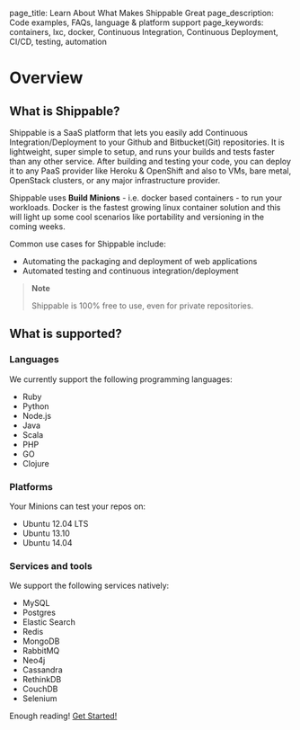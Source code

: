 page_title: Learn About What Makes Shippable Great
page_description: Code examples, FAQs, language & platform support
page_keywords: containers, lxc, docker, Continuous Integration, Continuous Deployment, CI/CD, testing, automation

# Overview

## What is Shippable?

Shippable is a SaaS platform that lets you easily add Continuous
Integration/Deployment to your Github and Bitbucket(Git) repositories.
It is lightweight, super simple to setup, and runs your builds and tests
faster than any other service. After building and testing your code, you
can deploy it to any PaaS provider like Heroku & OpenShift and also to
VMs, bare metal, OpenStack clusters, or any major infrastructure
provider.

Shippable uses **Build Minions** - i.e. docker based containers - to run
your workloads. Docker is the fastest growing linux container solution
and this will light up some cool scenarios like portability and
versioning in the coming weeks.

Common use cases for Shippable include:

-  Automating the packaging and deployment of web applications
-  Automated testing and continuous integration/deployment

> **Note**
>
> Shippable is 100% free to use, even for private
> repositories.

## What is supported?

### Languages

We currently support the following programming languages:

-  Ruby
-  Python
-  Node.js
-  Java
-  Scala
-  PHP
-  GO
-  Clojure

### Platforms

Your Minions can test your repos on:

-  Ubuntu 12.04 LTS
-  Ubuntu 13.10
-  Ubuntu 14.04

### Services and tools

We support the following services natively:

-  MySQL
-  Postgres
-  Elastic Search
-  Redis
-  MongoDB
-  RabbitMQ
-  Neo4j
-  Cassandra
-  RethinkDB
-  CouchDB
-  Selenium

Enough reading! [Get Started!](start.md)
